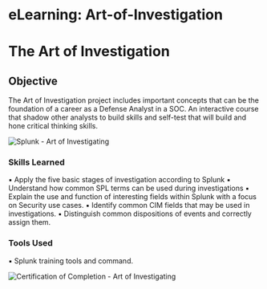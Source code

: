 # eLearning: Art-of-Investigation
# The Art of Investigation

## Objective
The Art of Investigation project includes important concepts that can be the foundation of a career as a Defense Analyst in a SOC. An interactive course that shadow other analysts to build skills and self-test that will build and hone critical thinking skills.

![Splunk - Art of Investigating](https://github.com/user-attachments/assets/3fd84885-f29e-41e7-a1ef-34b9f4fe5c92)

### Skills Learned
▪ Apply the five basic stages of investigation according to Splunk 
▪ Understand how common SPL terms can be used during investigations 
▪ Explain the use and function of interesting fields within Splunk with a focus on Security use cases.
▪ Identify common CIM fields that may be used in investigations. 
▪ Distinguish common dispositions of events and correctly assign them.

### Tools Used
▪ Splunk training tools and command.

![Certification of Completion - Art of Investigating](https://github.com/user-attachments/assets/cc4fa614-1032-43c7-b48c-b59f010df099)
